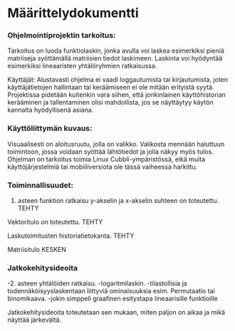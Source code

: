 # Määrittelydokumentti

### Ohjelmointiprojektin tarkoitus: 

Tarkoitus on luoda funktiolaskin, jonka avulla voi laskea esimerkiksi pieniä matriiseja syöttämällä matriisien tiedot laskimeen. Laskinta voi hyödyntää esimerkiksi lineaaristen yhtälöryhmien ratkaisussa.

Käyttäjät: Alustavasti ohjelma ei vaadi loggautumista tai kirjautumista, joten käyttäjätietojen hallintaan tai keräämiseen ei ole mitään erityistä syytä. Projektissa pidetään kuitenkin vara siihen, että jonkinlainen käyttöhistorian kerääminen ja tallentaminen olisi mahdollista, jos se näyttäytyy käytön kannalta hyödyllisenä asiana.

### Käyttöliittymän kuvaus:

Visuaalisesti on aloitusruutu, jolla on valikko. Valikosta mennään haluttuun toimintoon, jossa voidaan syöttää lähtötiedot ja jolla näkyy myös tulos. Ohjelman on tarkoitus toimia Linux Cubbli-ympäristössä, eikä muita käyttöjärjestelmiä tai mobiiliversiota ole tässä vaiheessa harkittu.


### Toiminnallisuudet:
1. asteen funktion ratkaisu y-akselin ja x-akselin suhteen on toteutettu. TEHTY

Vektoritulo on toteutettu. TEHTY

Laskutoimitusten historiatietokanta. TEHTY

Matriisitulo KESKEN


### Jatkokehitysideoita

-2. asteen yhtälöiden ratkaisu.
-logaritmilaskin.
-tilastollisia ja todennäköisyyslaskentaan liittyviä ominaisuuksia esim. Permutaatio tai binomikaava.
-jokin simppeli graafinen esitystapa lineaarisille funktioille

Jatkokehitysideoita toteutetaan sen mukaan, miten paljon on aikaa ja mikä näyttää järkevältä.

